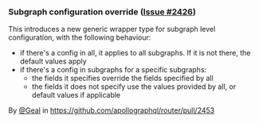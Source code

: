 ### Subgraph configuration override ([Issue #2426](https://github.com/apollographql/router/issues/2426))

This introduces a new generic wrapper type for subgraph level configuration, with the following behaviour:
- if there's a config in all, it applies to all subgraphs. If it is not there, the default values apply
- if there's a config in subgraphs for a specific subgraphs:
  - the fields it specifies override the fields specified by all
  - the fields it does not specify use the values provided by all, or default values if applicable

By [@Geal](https://github.com/Geal) in https://github.com/apollographql/router/pull/2453